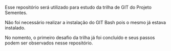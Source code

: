 Esse repositório será utilizado para estudo da trilha de GIT do Projeto Sementes.

Não foi necessário realizar a instalação do GIT Bash pois o mesmo já estava instalado. 

No nomento, o primeiro desafio da trilha já foi concluído e seus passos podem ser observados nesse repositório.